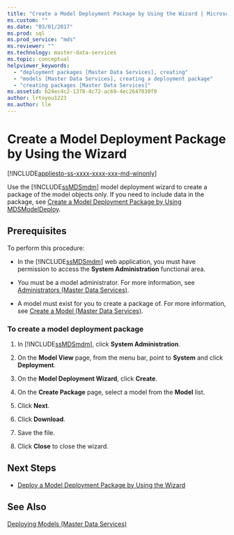 ```yaml
---
title: "Create a Model Deployment Package by Using the Wizard | Microsoft Docs"
ms.custom: ""
ms.date: "03/01/2017"
ms.prod: sql
ms.prod_service: "mds"
ms.reviewer: ""
ms.technology: master-data-services
ms.topic: conceptual
helpviewer_keywords: 
  - "deployment packages [Master Data Services], creating"
  - "models [Master Data Services], creating a deployment package"
  - "creating packages [Master Data Services]"
ms.assetid: b24ec4c2-1378-4c72-ac69-4ec2647030f0
author: lrtoyou1223
ms.author: lle
---
```

# Create a Model Deployment Package by Using the Wizard

[!INCLUDE[appliesto-ss-xxxx-xxxx-xxx-md-winonly](../includes/appliesto-ss-xxxx-xxxx-xxx-md-winonly.md)]

  Use the [!INCLUDE[ssMDSmdm](../includes/ssmdsmdm-md.md)] model deployment wizard to create a package of the model objects only. If you need to include data in the package, see [Create a Model Deployment Package by Using MDSModelDeploy](../master-data-services/create-a-model-deployment-package-by-using-mdsmodeldeploy.md).  
  
## Prerequisites  
 To perform this procedure:  
  
-   In the [!INCLUDE[ssMDSmdm](../includes/ssmdsmdm-md.md)] web application, you must have permission to access the **System Administration** functional area.  
  
-   You must be a model administrator. For more information, see [Administrators &#40;Master Data Services&#41;](../master-data-services/administrators-master-data-services.md).  
  
-   A model must exist for you to create a package of. For more information, see [Create a Model &#40;Master Data Services&#41;](../master-data-services/create-a-model-master-data-services.md).  
  
### To create a model deployment package  
  
1.  In [!INCLUDE[ssMDSmdm](../includes/ssmdsmdm-md.md)], click **System Administration**.  
  
2.  On the **Model View** page, from the menu bar, point to **System** and click **Deployment**.  
  
3.  On the **Model Deployment Wizard**, click **Create**.  
  
4.  On the **Create Package** page, select a model from the **Model** list.  
  
5.  Click **Next**.  
  
6.  Click **Download**.  
  
7.  Save the file.  
  
8.  Click **Close** to close the wizard.  
  
## Next Steps  
  
-   [Deploy a Model Deployment Package by Using the Wizard](../master-data-services/deploy-a-model-deployment-package-by-using-the-wizard.md)  
  
## See Also  
 [Deploying Models &#40;Master Data Services&#41;](../master-data-services/deploying-models-master-data-services.md)  
  
  
